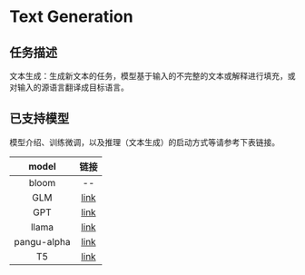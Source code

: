 # Text Generation

## 任务描述

文本生成：生成新文本的任务，模型基于输入的不完整的文本或解释进行填充，或对输入的源语言翻译成目标语言。

## 已支持模型

模型介绍、训练微调，以及推理（文本生成）的启动方式等请参考下表链接。

|    model    |                                           链接                                            |
|:-----------:|:---------------------------------------------------------------------------------------:|
|    bloom    |                                           --                                            |
|     GLM     |    [link](https://gitee.com/mindspore/mindformers/blob/dev/docs/model_cards/glm.md)     |
|     GPT     |    [link](https://gitee.com/mindspore/mindformers/blob/dev/docs/model_cards/gpt2.md)    |
|    llama    |   [link](https://gitee.com/mindspore/mindformers/blob/dev/docs/model_cards/llama.md)    |
| pangu-alpha | [link](https://gitee.com/mindspore/mindformers/blob/dev/docs/model_cards/pangualpha.md) |
|     T5      |     [link](https://gitee.com/mindspore/mindformers/blob/dev/docs/model_cards/t5.md)     |

